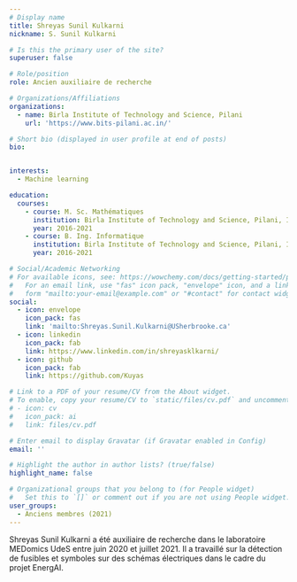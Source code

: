 ```yaml
---
# Display name
title: Shreyas Sunil Kulkarni
nickname: S. Sunil Kulkarni

# Is this the primary user of the site?
superuser: false

# Role/position
role: Ancien auxiliaire de recherche

# Organizations/Affiliations
organizations:
  - name: Birla Institute of Technology and Science, Pilani
    url: 'https://www.bits-pilani.ac.in/'

# Short bio (displayed in user profile at end of posts)
bio: 


interests:
  - Machine learning

education:
  courses:
    - course: M. Sc. Mathématiques
      institution: Birla Institute of Technology and Science, Pilani, Inde
      year: 2016-2021
    - course: B. Ing. Informatique
      institution: Birla Institute of Technology and Science, Pilani, Inde
      year: 2016-2021

# Social/Academic Networking
# For available icons, see: https://wowchemy.com/docs/getting-started/page-builder/#icons
#   For an email link, use "fas" icon pack, "envelope" icon, and a link in the
#   form "mailto:your-email@example.com" or "#contact" for contact widget.
social:
  - icon: envelope
    icon_pack: fas
    link: 'mailto:Shreyas.Sunil.Kulkarni@USherbrooke.ca'
  - icon: linkedin
    icon_pack: fab
    link: https://www.linkedin.com/in/shreyasklkarni/
  - icon: github
    icon_pack: fab
    link: https://github.com/Kuyas

# Link to a PDF of your resume/CV from the About widget.
# To enable, copy your resume/CV to `static/files/cv.pdf` and uncomment the lines below.
# - icon: cv
#   icon_pack: ai
#   link: files/cv.pdf

# Enter email to display Gravatar (if Gravatar enabled in Config)
email: ''

# Highlight the author in author lists? (true/false)
highlight_name: false

# Organizational groups that you belong to (for People widget)
#   Set this to `[]` or comment out if you are not using People widget.
user_groups:
  - Anciens membres (2021)
---
```


Shreyas Sunil Kulkarni a été auxiliaire de recherche dans le laboratoire MEDomics UdeS entre juin 2020 et juillet 2021.
Il a travaillé sur la détection de fusibles et symboles sur des schémas électriques dans le cadre du projet
EnergAI.
